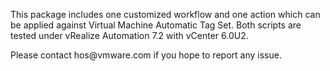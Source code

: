 This package includes one customized workflow and one action which can be applied against Virtual Machine Automatic Tag Set. Both scripts are tested under vRealize Automation 7.2 with vCenter 6.0U2. 
<p>Please contact hos@vmware.com if you hope to report any issue.
